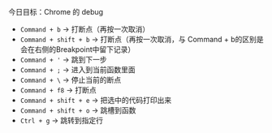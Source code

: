 今日目标：Chrome 的 debug

- `Command + b` -> 打断点（再按一次取消）
- `Command + shift + b` -> 打断点（再按一次取消，与 Command + b的区别是会在右侧的Breakpoint中留下记录）
- `Command + '` -> 跳到下一步
- `Command + ;` -> 进入到当前函数里面
- `Command + \` -> 停止当前的断点
- `Command + f8` -> 打断点
- `Command + shift + e` -> 把选中的代码打印出来
- `Command + shift + o` -> 跳槽到函数
- `Ctrl + g` -> 跳转到指定行
